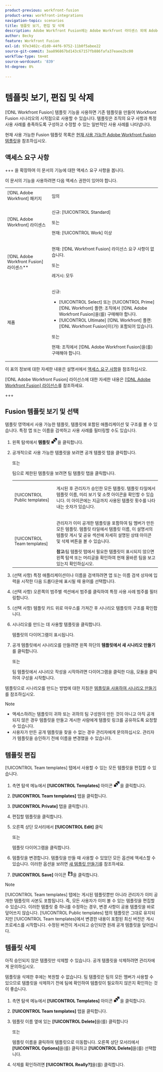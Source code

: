 ```yaml
---
product-previous: workfront-fusion
product-area: workfront-integrations
navigation-topic: scenarios
title: 템플릿 보기, 편집 및 삭제
description: Adobe Workfront Fusion에는 Adobe Workfront 라이센스 외에 Adobe Workfront Fusion 라이센스가 필요합니다.
author: Becky
feature: Workfront Fusion
exl-id: 97e3402c-d1d0-44f6-9752-11b0f5abee22
source-git-commit: 3aa896867bd143c67157fb886fafa37eaee2bc00
workflow-type: tm+mt
source-wordcount: '839'
ht-degree: 0%

---
```


# 템플릿 보기, 편집 및 삭제

[!DNL Workfront Fusion] 템플릿 기능을 사용하면 기존 템플릿을 만들어 Workfront Fusion 시나리오의 시작점으로 사용할 수 있습니다. 템플릿은 조직의 요구 사항과 특정 사용 사례를 충족하도록 구성하고 수정할 수 있는 일반적인 사용 사례를 나타냅니다.

현재 사용 가능한 Fusion 템플릿 목록은 [현재 사용 가능한 Adobe Workfront Fusion 템플릿](/help/workfront-fusion/create-and-manage-templates/currently-available-fusion-templates.md)을 참조하십시오.

## 액세스 요구 사항

+++ 을 확장하여 이 문서의 기능에 대한 액세스 요구 사항을 봅니다.

이 문서의 기능을 사용하려면 다음 액세스 권한이 있어야 합니다.

<table style="table-layout:auto">
 <col> 
 <col> 
 <tbody> 
  <tr> 
   <td role="rowheader">[!DNL Adobe Workfront] 패키지</td> 
   <td> <p>임의</p> </td> 
  </tr> 
  <tr data-mc-conditions=""> 
   <td role="rowheader">[!DNL Adobe Workfront] 라이센스</td> 
   <td> <p>신규: [!UICONTROL Standard]</p><p>또는</p><p>현재: [!UICONTROL Work] 이상</p> </td> 
  </tr> 
  <tr> 
   <td role="rowheader">[!DNL Adobe Workfront Fusion] 라이센스**</td> 
   <td>
   <p>현재: [!DNL Workfront Fusion] 라이선스 요구 사항이 없습니다.</p>
   <p>또는</p>
   <p>레거시: 모두 </p>
   </td> 
  </tr> 
  <tr> 
   <td role="rowheader">제품</td> 
   <td>
   <p>신규:</p> <ul><li>[!UICONTROL Select] 또는 [!UICONTROL Prime] [!DNL Workfront] 플랜: 조직에서 [!DNL Adobe Workfront Fusion]을(를) 구매해야 합니다.</li><li>[!UICONTROL Ultimate] [!DNL Workfront] 플랜: [!DNL Workfront Fusion]이(가) 포함되어 있습니다.</li></ul>
   <p>또는</p>
   <p>현재: 조직에서 [!DNL Adobe Workfront Fusion]을(를) 구매해야 합니다.</p>
   </td> 
  </tr>
 </tbody> 
</table>

이 표의 정보에 대한 자세한 내용은 설명서에서 [액세스 요구 사항](/help/workfront-fusion/references/licenses-and-roles/access-level-requirements-in-documentation.md)을 참조하십시오.

[!DNL Adobe Workfront Fusion] 라이선스에 대한 자세한 내용은 [[!DNL Adobe Workfront Fusion] 라이선스](/help/workfront-fusion/set-up-and-manage-workfront-fusion/licensing-operations-overview/license-automation-vs-integration.md)를 참조하세요.

+++

## Fusion 템플릿 보기 및 선택

템플릿 영역에서 사용 가능한 템플릿, 템플릿에 포함된 애플리케이션 및 구조를 볼 수 있습니다. 특정 앱 또는 이름을 검색하고 사용 사례를 필터링할 수도 있습니다.

1. 왼쪽 탐색에서 **템플릿** ![템플릿 아이콘](assets/templates-icon.png)을 클릭합니다.
1. 공개적으로 사용 가능한 템플릿을 보려면 공개 템플릿 탭을 클릭합니다.

   또는

   팀으로 제한된 템플릿을 보려면 팀 템플릿 탭을 클릭합니다.



   <table style="table-layout:auto"> 
    <col> 
    <col> 
    <tbody> 
     <tr> 
      <td role="rowheader">[!UICONTROL Public templates]</td> 
      <td> <p> 게시된 후 관리자가 승인한 모든 템플릿. 템플릿 타일에서 템플릿 이름, 미리 보기 및 소켓 아이콘을 확인할 수 있습니다. 이 아이콘에는 지금까지 사용된 템플릿 횟수를 나타내는 숫자가 있습니다.</p> </td> 
     </tr> 
     <tr> 
      <td role="rowheader">[!UICONTROL Team templates]</td> 
      <td> <p>관리자가 이미 공개한 템플릿을 포함하여 팀 멤버가 만든 모든 템플릿. 템플릿 타일에서 템플릿 이름, 이 설명서의 템플릿 게시 및 공유 섹션에 자세히 설명된 상태 아이콘 및 삭제 버튼을 볼 수 있습니다.</p> <b>참고:</b>팀 템플릿 탭에서 필요한 템플릿이 표시되지 않으면 왼쪽 탐색 또는 머리글을 확인하여 현재 올바른 팀을 보고 있는지 확인하십시오.</td> 
     </tr> 
    </tbody> 
   </table>
1. (선택 사항) 특정 애플리케이션이나 이름을 검색하려면 앱 또는 이름 검색 상자에 입력을 시작한 다음 드롭다운에 표시될 때 용어를 선택합니다.
1. (선택 사항) 오른쪽의 범주별 섹션에서 범주를 클릭하여 특정 사용 사례 범주를 필터링합니다.
1. (선택 사항) 템플릿 카드 위로 마우스를 가져간 후 시나리오 템플릿의 구조를 확인합니다.
1. 시나리오를 만드는 데 사용할 템플릿을 클릭합니다.

   템플릿의 다이어그램이 표시됩니다.

1. 공개 템플릿에서 시나리오를 만들려면 왼쪽 하단의 **템플릿에서 새 시나리오 만들기**&#x200B;를 클릭합니다.

   또는


   팀 템플릿에서 시나리오 작성을 시작하려면 다이어그램을 클릭한 다음, 모듈을 클릭하여 구성을 시작합니다.

템플릿으로 시나리오를 만드는 방법에 대한 지침은 [템플릿을 사용하여 시나리오 만들기](/help/workfront-fusion/create-and-manage-templates/create-scenarios-with-fusion-templates.md)를 참조하십시오.



>[!NOTE]
>
>* 액세스하려는 템플릿이 귀하 또는 귀하의 팀 구성원이 만든 것이 아니고 아직 공개되지 않은 경우 템플릿을 만들고 게시한 사람에게 템플릿 링크를 공유하도록 요청할 수 있습니다.
>* 사용자가 만든 공개 템플릿을 찾을 수 없는 경우 관리자에게 문의하십시오. 관리자가 템플릿을 승인하기 전에 이름을 변경했을 수 있습니다.

## 템플릿 편집

[!UICONTROL Team templates] 탭에서 사용할 수 있는 모든 템플릿을 편집할 수 있습니다.

1. 측면 탐색 메뉴에서 **[!UICONTROL Templates]** 아이콘 ![템플릿 아이콘](assets/templates-icon.png)을 클릭합니다.
1. **[!UICONTROL Team templates]** 탭을 클릭합니다.
1. **[!UICONTROL Private]** 탭을 클릭합니다.
1. 편집할 템플릿을 클릭합니다.
1. 오른쪽 상단 모서리에서 **[!UICONTROL Edit]** 클릭

   또는

   템플릿 다이어그램을 클릭합니다.

1. 템플릿을 변경합니다. 템플릿을 만들 때 사용할 수 있었던 모든 옵션에 액세스할 수 있습니다. 이러한 옵션을 보려면 [새 템플릿 만들기](/help/workfront-fusion/create-and-manage-templates/create-new-fusion-templates.md)를 참조하세요.
1. **[!UICONTROL Save]** 아이콘 ![저장 아이콘](assets/save-icon.png)을 클릭합니다.

>[!NOTE]
>
>[!UICONTROL Team templates] 탭에는 게시된 템플릿뿐만 아니라 관리자가 이미 공개한 템플릿의 사본도 포함됩니다. 즉, 모든 사용자가 이미 볼 수 있는 템플릿을 편집할 수 있습니다. 이러한 템플릿 중 하나를 수정하는 경우, 변경 사항이 공용 템플릿을 바로 덮어쓰지 않습니다. [!UICONTROL Public templates] 탭의 템플릿은 그대로 유지되지만 [!UICONTROL Team templates]에서 변경한 내용이 포함된 최신 버전은 게시 프로세스를 시작합니다. 수정된 버전이 게시되고 승인되면 원래 공개 템플릿을 덮어씁니다.

## 템플릿 삭제

아직 승인되지 않은 템플릿만 삭제할 수 있습니다. 공개 템플릿을 삭제하려면 관리자에게 문의하십시오.

템플릿을 삭제한 후에는 복원할 수 없습니다. 팀 템플릿은 팀의 모든 멤버가 사용할 수 있으므로 템플릿을 삭제하기 전에 팀에 확인하여 템플릿이 필요하지 않은지 확인하는 것이 좋습니다.

1. 측면 탐색 메뉴에서 **[!UICONTROL Templates]** 아이콘 ![템플릿 아이콘](assets/templates-icon.png)을 클릭합니다.
1. **[!UICONTROL Team templates]** 탭을 클릭합니다.
1. 템플릿 이름 옆에 있는 **[!UICONTROL Delete]**&#x200B;을(를) 클릭합니다

   또는

   템플릿 이름을 클릭하여 템플릿으로 이동합니다. 오른쪽 상단 모서리에서 **[!UICONTROL Options]**&#x200B;을(를) 클릭하고 **[!UICONTROL Delete]**&#x200B;을(를) 선택합니다.

1. 삭제를 확인하려면 **[!UICONTROL Really?]**&#x200B;을(를) 클릭합니다.

